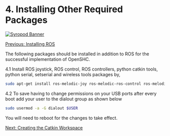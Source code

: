 # 4. Installing Other Required Packages

[![Syropod Banner](https://i.imgur.com/QyMTwG3.jpg "CSIRO Robotics")](https://research.csiro.au/robotics/)

[Previous: Installing ROS](shc_raspi_install_ros.md)

The following packages should be installed in addition to ROS for the successful implementation of OpenSHC.

4.1 Install ROS joystick, ROS control, ROS controllers, python catkin tools, python serial, setserial and wireless tools packages by,

```bash
sudo apt-get install ros-melodic-joy ros-melodic-ros-control ros-melodic-ros-controllers python-catkin-tools python-serial setserial wireless-tools
```

4.2 To save having to change permissions on your USB ports after every boot add your user to the dialout group as shown below

```bash
sudo usermod -a -G dialout $USER
```

You will need to reboot for the changes to take effect.

[Next: Creating the Catkin Workspace](shc_raspi_create_workspace.md)
